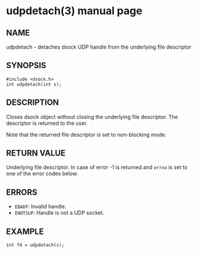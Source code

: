 # udpdetach(3) manual page

## NAME

udpdetach - detaches dsock UDP handle from the underlying file descriptor

## SYNOPSIS

```
#include <dsock.h>
int udpdetach(int s);
```

## DESCRIPTION

Closes dsock object without closing the underlying file descriptor. The descriptor is returned to the user.

Note that the returned file descriptor is set to non-blocking mode.

## RETURN VALUE

Underlying file descriptor. In case of error -1 is returned and `errno` is set to one of the error codes below.

## ERRORS

* `EBADF`: Invalid handle.
* `ENOTSUP`: Handle is not a UDP socket.

## EXAMPLE

```
int fd = udpdetach(s);
```

